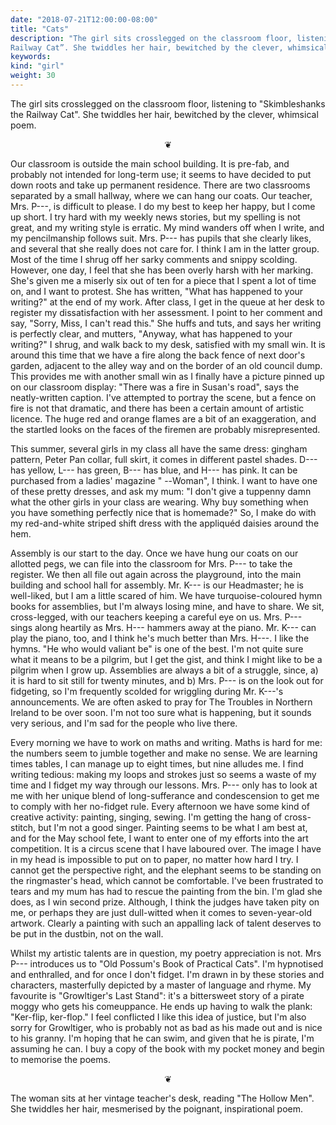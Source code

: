 ```yaml
---
date: "2018-07-21T12:00:00-08:00"
title: "Cats"
description: "The girl sits crosslegged on the classroom floor, listening to “Skimbleshanks the
Railway Cat”. She twiddles her hair, bewitched by the clever, whimsical poem."
keywords:
kind: "girl"
weight: 30
---
```


The girl sits crosslegged on the classroom floor, listening to <span dir="rtl">"</span>Skimbleshanks
the Railway Cat". She twiddles her hair, bewitched by the clever, whimsical poem.

<p style="text-align: center;">
❦
</p>

Our classroom is outside the main school building. It is pre-fab, and probably not intended for
long-term use; it seems to have decided to put down roots and take up permanent residence. There are
two classrooms separated by a small hallway, where we can hang our coats. Our teacher, Mrs. P---,
is difficult to please. I do my best to keep her happy, but I come up short. I try hard with my
weekly news stories, but my spelling is not great, and my writing style is erratic. My mind wanders
off when I write, and my pencilmanship follows suit. Mrs. P--- has pupils that she clearly likes,
and several that she really does not care for. I think I am in the latter group. Most of the time I
shrug off her sarky comments and snippy scolding. However, one
day, I feel that she has been overly harsh with her marking.
She<span dir="rtl">'</span>s given me a miserly six out of ten for a piece that I spent a lot of
time on, and I want to protest. She has written, <span dir="rtl">"</span>What has happened to your
writing?" at the end of my work. After class, I get in the queue at her desk to register my
dissatisfaction with her assessment. I point to her comment and say, <span dir="rtl">"</span>Sorry,
Miss, I can<span dir="rtl">'</span>t read this." She huffs and tuts, and says her writing is
perfectly clear, and mutters, <span dir="rtl">"</span>Anyway, what has happened to your writing?" I
shrug, and walk back to my desk, satisfied with my small win. It is around this time that we have a
fire along the back fence of next door<span dir="rtl">'</span>s garden, adjacent to the alley way
and on the border of an old council dump. This provides me with another small win as I finally have
a picture pinned up on our classroom display: <span dir="rtl">"</span>There was a fire in
Susan<span dir="rtl">'</span>s road", says the neatly-written caption. I<span dir="rtl">'</span>ve
attempted to portray the scene, but a fence on fire is not that dramatic, and there has been a
certain amount of artistic licence. The huge red and orange flames are a bit of an exaggeration, and
the startled looks on the faces of the firemen are probably misrepresented.

This summer, several girls in my class all have the same dress: gingham pattern, Peter Pan collar,
full skirt, it comes in different pastel shades. D--- has yellow, L--- has green, B--- has blue,
and H--- has pink. It can be purchased from a ladies<span dir="rtl">'</span> magazine
<span dir="rtl">-- "</span>Woman", I think. I want to have one of these pretty dresses, and ask my
mum: <span dir="rtl">"</span>I don<span dir="rtl">'</span>t give a tuppenny damn what the other
girls in your class are wearing. Why buy something when you have something perfectly nice that is
homemade?" So, I make do with my red-and-white striped shift dress with the appliquéd daisies around
the hem.

Assembly is our start to the day. Once we have hung our coats on our allotted pegs, we can file into
the classroom for Mrs. P--- to take the register. We then all file out again across the playground,
into the main building and school hall for assembly. Mr. K--- is our Headmaster; he is well-liked,
but I am a little scared of him. We have turquoise-coloured hymn books for assemblies, but
I<span dir="rtl">'</span>m always losing mine, and have to share. We sit, cross-legged, with our
teachers keeping a careful eye on us. Mrs. P--- sings along heartily as Mrs. H--- hammers away at
the piano. Mr. K--- can play the piano, too, and I think he<span dir="rtl">'</span>s much better
than Mrs. H---. I like the hymns. <span dir="rtl">"</span>He who would valiant be" is one of the
best. I<span dir="rtl">'</span>m not quite sure what it means to be a pilgrim, but I get the gist,
and think I might like to be a pilgrim when I grow up. Assemblies are always a bit of a struggle,
since, a) it is hard to sit still for twenty minutes, and b) Mrs. P--- is on the look out for
fidgeting, so I<span dir="rtl">'</span>m frequently scolded for wriggling during Mr. K---'s
announcements. We are often asked to pray for The Troubles in Northern Ireland to be over soon.
I<span dir="rtl">'</span>m not too sure what is happening, but it sounds very serious, and
I<span dir="rtl">'</span>m sad for the people who live there.

Every morning we have to work on maths and writing. Maths is hard for me: the numbers seem to jumble
together and make no sense. We are learning times tables, I can manage up to eight times, but nine
alludes me. I find writing tedious: making my loops and strokes just so seems a waste of my time and
I fidget my way through our lessons. Mrs. P--- only has to look at me with her unique blend of
long-sufferance and condescension to get me to comply with her no-fidget rule. Every afternoon we
have some kind of creative activity: painting, singing, sewing. I<span dir="rtl">'</span>m getting
the hang of cross-stitch, but I<span dir="rtl">'</span>m not a good singer. Painting seems to be
what I am best at, and for the May school fete, I want to enter one of my efforts into the art
competition. It is a circus scene that I have laboured over. The image I have in my head is
impossible to put on to paper, no matter how hard I try. I cannot get the perspective right, and the
elephant seems to be standing on the ringmaster<span dir="rtl">'</span>s head, which cannot be
comfortable. I<span dir="rtl">'</span>ve been frustrated to tears and my mum has had to rescue the
painting from the bin. I<span dir="rtl">'</span>m glad she does, as I win second prize. Although, I
think the judges have taken pity on me, or perhaps they are just dull-witted when it comes to
seven-year-old artwork. Clearly a painting with such an appalling lack of talent deserves to be put
in the dustbin, not on the wall.

Whilst my artistic talents are in question, my poetry appreciation is not. Mrs P--- introduces us
to <span dir="rtl">"</span>Old Possum<span dir="rtl">'</span>s Book of Practical Cats".
I<span dir="rtl">'</span>m hypnotised and enthralled, and for once I don<span dir="rtl">'</span>t
fidget. I<span dir="rtl">'</span>m drawn in by these stories and characters, masterfully depicted by
a master of language and rhyme. My favourite is
<span dir="rtl">"</span>Growltiger<span dir="rtl">'</span>s Last Stand": it<span dir="rtl">'</span>s
a bittersweet story of a pirate moggy who gets his comeuppance. He ends up having to walk the plank:
<span dir="rtl">"</span>Ker-flip, ker-flop." I feel conflicted I like this idea of justice, but
I<span dir="rtl">'</span>m also sorry for Growltiger, who is probably not as bad as his made out and
is nice to his granny. I<span dir="rtl">'</span>m hoping that he can swim, and given that he is
pirate, I<span dir="rtl">'</span>m assuming he can. I buy a copy of the book with my pocket money
and begin to memorise the poems.

<p style="text-align: center;">
❦
</p>

The woman sits at her vintage teacher<span dir="rtl">'</span>s desk, reading
<span dir="rtl">"</span>The Hollow Men". She twiddles her hair, mesmerised by the poignant,
inspirational poem.
